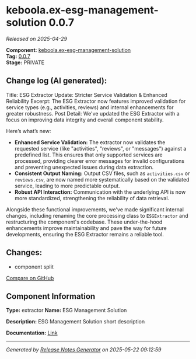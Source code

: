 #  keboola.ex-esg-management-solution 0.0.7

_Released on 2025-04-29_

**Component:** [keboola.ex-esg-management-solution](https://github.com/keboola/component-esg)  
**Tag:** [0.0.7](https://github.com/keboola/component-esg/releases/tag/0.0.7)  
**Stage:** PRIVATE


## Change log (AI generated):
Title: ESG Extractor Update: Stricter Service Validation & Enhanced Reliability
Excerpt: The ESG Extractor now features improved validation for service types (e.g., activities, reviews) and internal enhancements for greater robustness.
Post Detail:
We've updated the ESG Extractor with a focus on improving data integrity and overall component stability.

Here’s what’s new:
*   **Enhanced Service Validation:** The extractor now validates the requested service (like "activities", "reviews", or "messages") against a predefined list. This ensures that only supported services are processed, providing clearer error messages for invalid configurations and preventing unexpected issues during data extraction.
*   **Consistent Output Naming:** Output CSV files, such as `activities.csv` or `reviews.csv`, are now named more systematically based on the validated service, leading to more predictable output.
*   **Robust API Interaction:** Communication with the underlying API is now more standardized, strengthening the reliability of data retrieval.

Alongside these functional improvements, we've made significant internal changes, including renaming the core processing class to `ESGExtractor` and restructuring the component's codebase. These under-the-hood enhancements improve maintainability and pave the way for future developments, ensuring the ESG Extractor remains a reliable tool.



## Changes:



- component split 















[Compare on GitHub](https://github.com/keboola/component-esg/compare/0.0.6...0.0.7)



## Component Information
**Type:** extractor
**Name:** ESG Management Solution

**Description:** ESG Management Solution short description


**Documentation:** [Link](https://github.com/keboola/component-esg/blob/master/README.md)



---
_Generated by [Release Notes Generator](https://github.com/keboola/release-notes-generator)
on 2025-05-22 09:12:59_